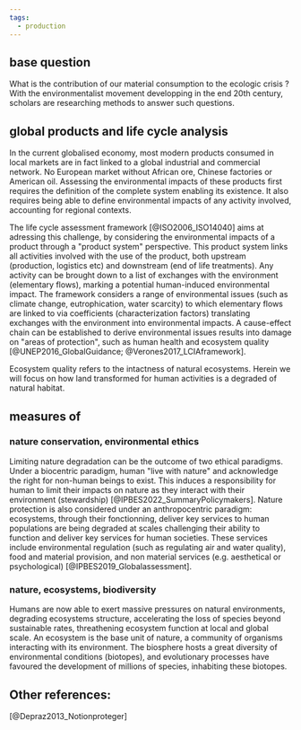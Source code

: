 ```yaml
---
tags:
  - production
---
```

## base question
What is the contribution of our material consumption to the ecologic crisis ? With the environmentalist movement developping in the end 20th century, scholars are researching methods to answer such questions. 
## global products and life cycle analysis
In the current globalised economy, most modern products consumed in local markets are in fact linked to a global industrial and commercial network. No European market without African ore, Chinese factories or American oil. Assessing the environmental impacts of these products first requires the definition of the complete system enabling its existence. It also requires being able to define environmental impacts of any activity involved, accounting for regional contexts. 

The life cycle assessment framework [@ISO2006_ISO14040] aims at adressing this challenge, by considering the environmental impacts of a product through a "product system" perspective. This product system links all activities involved with the use of the product, both upstream (production, logistics etc) and downstream (end of life treatments). Any activity can be brought down to a list of exchanges with the environment (elementary flows), marking a potential human-induced environmental impact. The framework considers a range of environmental issues (such as climate change, eutrophication, water scarcity) to which elementary flows are linked to via coefficients (characterization factors) translating exchanges with the environment into environmental impacts. A cause-effect chain can be established to derive environmental issues results into damage on "areas of protection", such as human health and ecosystem quality [@UNEP2016_GlobalGuidance; @Verones2017_LCIAframework].

Ecosystem quality refers to the intactness of natural ecosystems.
Herein we will focus on how land transformed for human activities is a degraded of natural habitat.
## measures of 
### nature conservation, environmental ethics
Limiting nature degradation can be the outcome of two ethical paradigms.
Under a biocentric paradigm, human "live with nature" and acknowledge the right for non-human beings to exist. This induces a responsibility for human to limit their impacts on nature as they interact with their environment (stewardship) [@IPBES2022_SummaryPolicymakers].
Nature protection is also considered under an anthropocentric paradigm: ecosystems, through their fonctionning, deliver key services to human populations are being degraded at scales challenging their ability to function and deliver key services for human societies. These services include environmental regulation (such as regulating air and water quality), food and material provision, and non material services (e.g. aesthetical or psychological) [@IPBES2019_Globalassessment].
### nature, ecosystems, biodiversity
Humans are now able to exert massive pressures on natural environments, degrading ecosystems structure, accelerating the loss of species beyond sustainable rates, threathening ecosystem function at local and global scale.
An ecosystem is the base unit of nature, a community of organisms interacting with its environment. The biosphere hosts a great diversity of environmental conditions (biotopes), and evolutionary processes have favoured the development of millions of species, inhabiting these biotopes.

## Other references:
[@Depraz2013_Notionproteger]
